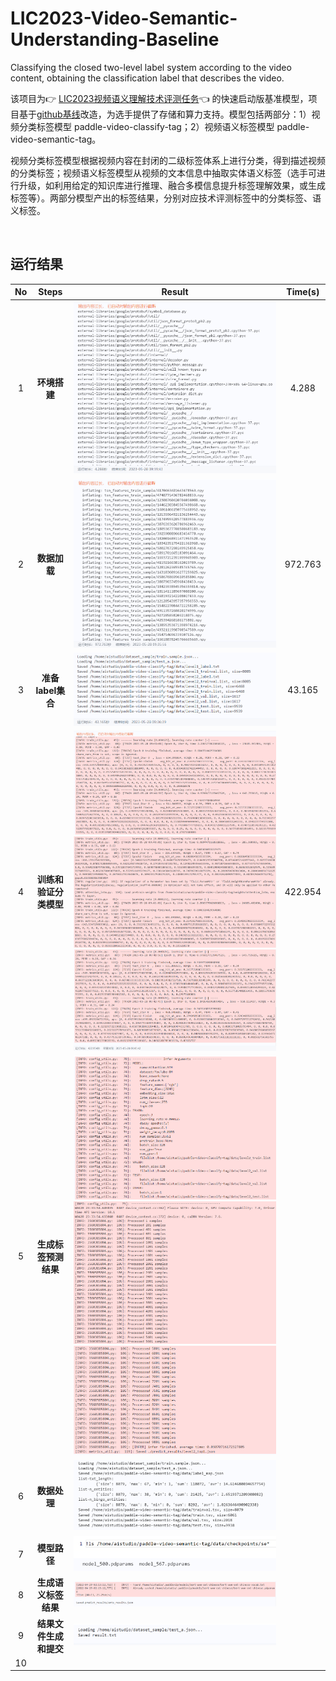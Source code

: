 # LIC2023-Video-Semantic-Understanding-Baseline
Classifying the closed two-level label system according to the video content, obtaining the classification label that describes the video.

该项目为👉 [LIC2023视频语义理解技术评测任务](https://aistudio.baidu.com/aistudio/competition/detail/160/0/introduction)👈 的快速启动版基准模型，项目基于[github基线](https://github.com/PaddlePaddle/Research/tree/master/KG/DuKEVU_Baseline)改造，为选手提供了存储和算力支持。模型包括两部分：1）视频分类标签模型 paddle-video-classify-tag；2）视频语义标签模型 paddle-video-semantic-tag。

视频分类标签模型根据视频内容在封闭的二级标签体系上进行分类，得到描述视频的分类标签；视频语义标签模型从视频的文本信息中抽取实体语义标签（选手可进行升级，如利用给定的知识库进行推理、融合多模信息提升标签理解效果，或生成标签等）。两部分模型产出的标签结果，分别对应技术评测标签中的分类标签、语义标签。

<br>

## 运行结果

| No   | Steps | Result                                                       | Time(s) |
| :----: | :------------------------------------------------------------: | :-------: | :------: |
| 1 | **环境搭建** | ![image-20230528093033752](README/image-20230528093033752.png) | 4.288   |
| 2    | **数据加载** | ![image-20230528093746295](README/image-20230528093746295.png) | 972.763 |
| 3    | **准备label集合** | ![image-20230528093921776](README/image-20230528093921776.png) | 43.165 |
| 4    | **训练和验证分类模型** | ![image-20230528095040134](README/image-20230528095040134.png)![image-20230528095737940](README/image-20230528095737940.png)![image-20230528095823710](README/image-20230528095823710.png) | 422.954 |
| 5    | **生成标签预测结果** | ![image-20230528135945021](README/image-20230528135945021.png)![image-20230528140025549](README/image-20230528140025549.png)![image-20230528140104456](README/image-20230528140104456.png) |         |
| 6    | **数据处理** | ![image-20230528140142462](README/image-20230528140142462.png) |         |
| 7    | **模型路径** | ![image-20230528140310513](README/image-20230528140310513.png) |         |
| 8 | **生成语义标签结果** | ![image-20230528140408062](README/image-20230528140408062.png) | |
| 9 | **结果文件生成和提交** | ![image-20230528140449721](README/image-20230528140449721.png) |  |
| 10 |  |  |  |
